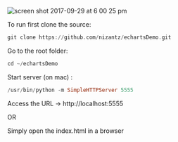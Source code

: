 
![screen shot 2017-09-29 at 6 00 25 pm](https://user-images.githubusercontent.com/90957/31040765-3086bdd0-a540-11e7-8fdc-4cf6a48a0192.png)


To run first clone the source:
```haskell
git clone https://github.com/nizantz/echartsDemo.git
```

Go to the root folder:
```haskell
cd ~/echartsDemo
```
Start server (on mac) :
```haskell
/usr/bin/python -m SimpleHTTPServer 5555
```

Access the URL -> http://localhost:5555

OR

Simply open the index.html in a browser
